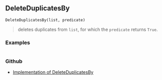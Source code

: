 ## DeleteDuplicatesBy

```
DeleteDuplicatesBy(list, predicate)
```

> deletes duplicates from `list`, for which the `predicate` returns `True`.
 
 
### Examples 

```

```
 
 

### Github

* [Implementation of DeleteDuplicatesBy](https://github.com/axkr/symja_android_library/blob/master/symja_android_library/matheclipse-core/src/main/java/org/matheclipse/core/builtin/ListFunctions.java#L2086) 
